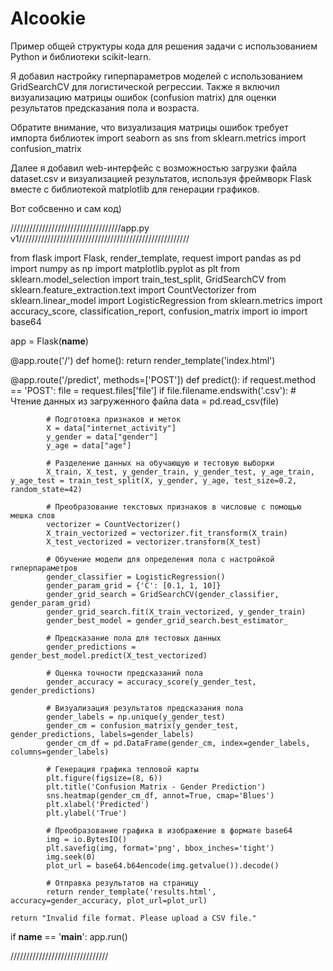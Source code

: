 # AIcookie


Пример общей структуры кода для решения задачи с использованием Python и библиотеки scikit-learn.

Я добавил настройку гиперпараметров моделей с использованием GridSearchCV для логистической регрессии.
Также я включил визуализацию матрицы ошибок (confusion matrix) для оценки результатов предсказания пола и возраста.

Обратите внимание, что визуализация матрицы ошибок требует импорта библиотек
import seaborn as sns
from sklearn.metrics import confusion_matrix

Далее я добавил web-интерфейс с возможностью загрузки файла dataset.csv и визуализацией результатов, используя  фреймворк Flask вместе с библиотекой matplotlib для генерации графиков.

Вот собсвенно и сам код)

///////////////////////////////////app.py v1//////////////////////////////////////////////////////

from flask import Flask, render_template, request
import pandas as pd
import numpy as np
import matplotlib.pyplot as plt
from sklearn.model_selection import train_test_split, GridSearchCV
from sklearn.feature_extraction.text import CountVectorizer
from sklearn.linear_model import LogisticRegression
from sklearn.metrics import accuracy_score, classification_report, confusion_matrix
import io
import base64

app = Flask(__name__)

@app.route('/')
def home():
    return render_template('index.html')

@app.route('/predict', methods=['POST'])
def predict():
    if request.method == 'POST':
        file = request.files['file']
        if file.filename.endswith('.csv'):
            # Чтение данных из загруженного файла
            data = pd.read_csv(file)
            
            # Подготовка признаков и меток
            X = data["internet_activity"]
            y_gender = data["gender"]
            y_age = data["age"]

            # Разделение данных на обучающую и тестовую выборки
            X_train, X_test, y_gender_train, y_gender_test, y_age_train, y_age_test = train_test_split(X, y_gender, y_age, test_size=0.2, random_state=42)

            # Преобразование текстовых признаков в числовые с помощью мешка слов
            vectorizer = CountVectorizer()
            X_train_vectorized = vectorizer.fit_transform(X_train)
            X_test_vectorized = vectorizer.transform(X_test)

            # Обучение модели для определения пола с настройкой гиперпараметров
            gender_classifier = LogisticRegression()
            gender_param_grid = {'C': [0.1, 1, 10]}
            gender_grid_search = GridSearchCV(gender_classifier, gender_param_grid)
            gender_grid_search.fit(X_train_vectorized, y_gender_train)
            gender_best_model = gender_grid_search.best_estimator_

            # Предсказание пола для тестовых данных
            gender_predictions = gender_best_model.predict(X_test_vectorized)

            # Оценка точности предсказаний пола
            gender_accuracy = accuracy_score(y_gender_test, gender_predictions)

            # Визуализация результатов предсказания пола
            gender_labels = np.unique(y_gender_test)
            gender_cm = confusion_matrix(y_gender_test, gender_predictions, labels=gender_labels)
            gender_cm_df = pd.DataFrame(gender_cm, index=gender_labels, columns=gender_labels)

            # Генерация графика тепловой карты
            plt.figure(figsize=(8, 6))
            plt.title('Confusion Matrix - Gender Prediction')
            sns.heatmap(gender_cm_df, annot=True, cmap='Blues')
            plt.xlabel('Predicted')
            plt.ylabel('True')

            # Преобразование графика в изображение в формате base64
            img = io.BytesIO()
            plt.savefig(img, format='png', bbox_inches='tight')
            img.seek(0)
            plot_url = base64.b64encode(img.getvalue()).decode()

            # Отправка результатов на страницу
            return render_template('results.html', accuracy=gender_accuracy, plot_url=plot_url)

    return "Invalid file format. Please upload a CSV file."

if __name__ == '__main__':
    app.run()

///////////////////////////////

    
